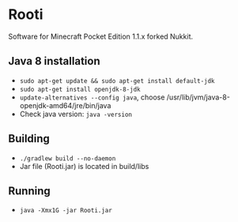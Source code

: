 # Rooti
Software for Minecraft Pocket Edition 1.1.x forked Nukkit.

Java 8 installation
-------------
- `sudo apt-get update && sudo apt-get install default-jdk`
- `sudo apt-get install openjdk-8-jdk`
- `update-alternatives --config java`, choose /usr/lib/jvm/java-8-openjdk-amd64/jre/bin/java
- Check java version: `java -version`

Building
-------------
- `./gradlew build --no-daemon`
- Jar file (Rooti.jar) is located in build/libs

Running
-------------
- `java -Xmx1G -jar Rooti.jar`
